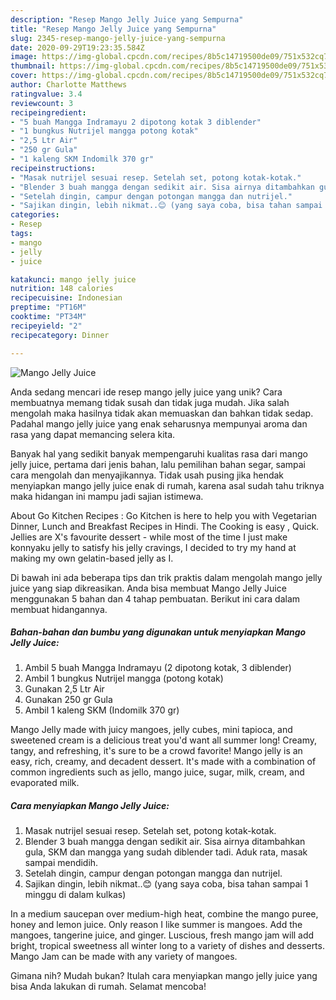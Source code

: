 ```yaml
---
description: "Resep Mango Jelly Juice yang Sempurna"
title: "Resep Mango Jelly Juice yang Sempurna"
slug: 2345-resep-mango-jelly-juice-yang-sempurna
date: 2020-09-29T19:23:35.584Z
image: https://img-global.cpcdn.com/recipes/8b5c14719500de09/751x532cq70/mango-jelly-juice-foto-resep-utama.jpg
thumbnail: https://img-global.cpcdn.com/recipes/8b5c14719500de09/751x532cq70/mango-jelly-juice-foto-resep-utama.jpg
cover: https://img-global.cpcdn.com/recipes/8b5c14719500de09/751x532cq70/mango-jelly-juice-foto-resep-utama.jpg
author: Charlotte Matthews
ratingvalue: 3.4
reviewcount: 3
recipeingredient:
- "5 buah Mangga Indramayu 2 dipotong kotak 3 diblender"
- "1 bungkus Nutrijel mangga potong kotak"
- "2,5 Ltr Air"
- "250 gr Gula"
- "1 kaleng SKM Indomilk 370 gr"
recipeinstructions:
- "Masak nutrijel sesuai resep. Setelah set, potong kotak-kotak."
- "Blender 3 buah mangga dengan sedikit air. Sisa airnya ditambahkan gula, SKM dan mangga yang sudah diblender tadi. Aduk rata, masak sampai mendidih."
- "Setelah dingin, campur dengan potongan mangga dan nutrijel."
- "Sajikan dingin, lebih nikmat..😊 (yang saya coba, bisa tahan sampai 1 minggu di dalam kulkas)"
categories:
- Resep
tags:
- mango
- jelly
- juice

katakunci: mango jelly juice 
nutrition: 148 calories
recipecuisine: Indonesian
preptime: "PT16M"
cooktime: "PT34M"
recipeyield: "2"
recipecategory: Dinner

---
```



![Mango Jelly Juice](https://img-global.cpcdn.com/recipes/8b5c14719500de09/751x532cq70/mango-jelly-juice-foto-resep-utama.jpg)

Anda sedang mencari ide resep mango jelly juice yang unik? Cara membuatnya memang tidak susah dan tidak juga mudah. Jika salah mengolah maka hasilnya tidak akan memuaskan dan bahkan tidak sedap. Padahal mango jelly juice yang enak seharusnya mempunyai aroma dan rasa yang dapat memancing selera kita.

Banyak hal yang sedikit banyak mempengaruhi kualitas rasa dari mango jelly juice, pertama dari jenis bahan, lalu pemilihan bahan segar, sampai cara mengolah dan menyajikannya. Tidak usah pusing jika hendak menyiapkan mango jelly juice enak di rumah, karena asal sudah tahu triknya maka hidangan ini mampu jadi sajian istimewa.

About Go Kitchen Recipes : Go Kitchen is here to help you with Vegetarian Dinner, Lunch and Breakfast Recipes in Hindi. The Cooking is easy , Quick. Jellies are X&#39;s favourite dessert - while most of the time I just make konnyaku jelly to satisfy his jelly cravings, I decided to try my hand at making my own gelatin-based jelly as I.


Di bawah ini ada beberapa tips dan trik praktis dalam mengolah mango jelly juice yang siap dikreasikan. Anda bisa membuat Mango Jelly Juice menggunakan 5 bahan dan 4 tahap pembuatan. Berikut ini cara dalam membuat hidangannya.

<!--inarticleads1-->

##### Bahan-bahan dan bumbu yang digunakan untuk menyiapkan Mango Jelly Juice:

1. Ambil 5 buah Mangga Indramayu (2 dipotong kotak, 3 diblender)
1. Ambil 1 bungkus Nutrijel mangga (potong kotak)
1. Gunakan 2,5 Ltr Air
1. Gunakan 250 gr Gula
1. Ambil 1 kaleng SKM (Indomilk 370 gr)


Mango Jelly made with juicy mangoes, jelly cubes, mini tapioca, and sweetened cream is a delicious treat you&#39;d want all summer long! Creamy, tangy, and refreshing, it&#39;s sure to be a crowd favorite! Mango jelly is an easy, rich, creamy, and decadent dessert. It&#39;s made with a combination of common ingredients such as jello, mango juice, sugar, milk, cream, and evaporated milk. 

<!--inarticleads2-->

##### Cara menyiapkan Mango Jelly Juice:

1. Masak nutrijel sesuai resep. Setelah set, potong kotak-kotak.
1. Blender 3 buah mangga dengan sedikit air. Sisa airnya ditambahkan gula, SKM dan mangga yang sudah diblender tadi. Aduk rata, masak sampai mendidih.
1. Setelah dingin, campur dengan potongan mangga dan nutrijel.
1. Sajikan dingin, lebih nikmat..😊 (yang saya coba, bisa tahan sampai 1 minggu di dalam kulkas)


In a medium saucepan over medium-high heat, combine the mango puree, honey and lemon juice. Only reason I like summer is mangoes. Add the mangoes, tangerine juice, and ginger. Luscious, fresh mango jam will add bright, tropical sweetness all winter long to a variety of dishes and desserts. Mango Jam can be made with any variety of mangoes. 

Gimana nih? Mudah bukan? Itulah cara menyiapkan mango jelly juice yang bisa Anda lakukan di rumah. Selamat mencoba!
